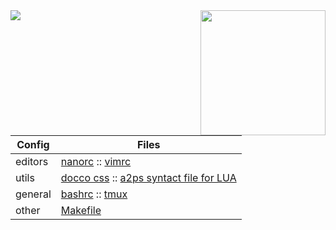

<img src="ihttps://img.shields.io/badge/tests-passing-green">

<img align=right width=200 src="https://www.notaboutmy.life/assets/img/logos/logo.png">

| Config     | Files   |
|---------|---------|
| editors | [nanorc](#file-nanorc) :: [vimrc](#file-vimrc) |
| utils   | [docco css](#file-docco-css) :: [a2ps syntact file for LUA](#file-lua-ssh)  |
| general | [bashrc](#file-bashrc) :: [tmux](#file-tmux-conf) |
| other   | [Makefile](#file-makefile) |

